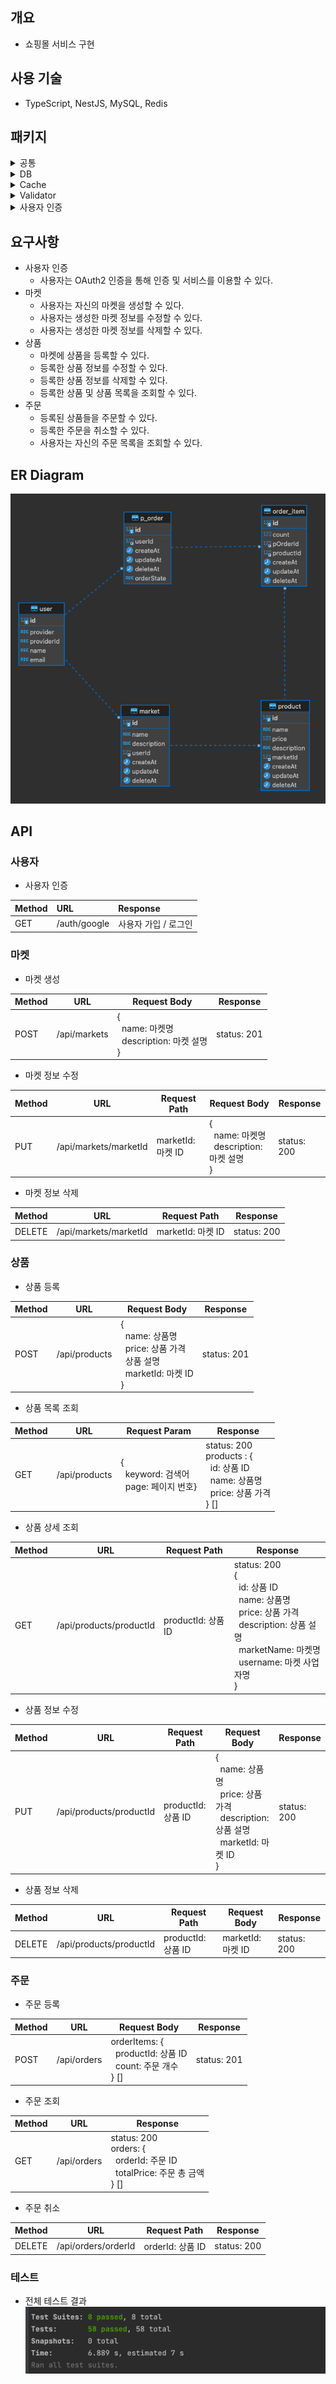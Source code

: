 ## 개요
- 쇼핑몰 서비스 구현

## 사용 기술
- TypeScript, NestJS, MySQL, Redis

## 패키지
<details>
    <summary>공통</summary>

  - npm i @nestjs/config
</details>
<details>
    <summary>DB</summary>

- npm install mysql2
- npm i typeorm
- npm i @nestjs/typeorm
</details>
<details>
    <summary>Cache</summary>

- npm i cache-manager
- npm i @types/cache-manager
- npm i cache-manager-ioredis
</details>
<details>
    <summary>Validator</summary>

- npm i class-validator
- npm i @nestjs/class-validator
- npm i class-transformer
</details>
<details>
    <summary>사용자 인증</summary>

- npm i passport
- npm i @nestjs/passport
- npm i passport-google-oauth20
- npm i passport-jwt
- npm i @nestjs/jwt
- npm i cookie-parser
- npm i @types/cookie-parser
</details>

## 요구사항
- 사용자 인증
  - 사용자는 OAuth2 인증을 통해 인증 및 서비스를 이용할 수 있다.
- 마켓
  - 사용자는 자신의 마켓을 생성할 수 있다.
  - 사용자는 생성한 마켓 정보를 수정할 수 있다.
  - 사용자는 생성한 마켓 정보를 삭제할 수 있다.
- 상품
  - 마켓에 상품을 등록할 수 있다.
  - 등록한 상품 정보를 수정할 수 있다.
  - 등록한 상품 정보를 삭제할 수 있다.
  - 등록한 상품 및 상품 목록을 조회할 수 있다.
- 주문
  - 등록된 상품들을 주문할 수 있다.
  - 등록한 주문을 취소할 수 있다.
  - 사용자는 자신의 주문 목록을 조회할 수 있다.

## ER Diagram
![img.png](img/er-diagram.png)

## API
### 사용자
- 사용자 인증

| Method | URL          | Response        |
|--------|:-------------|:----------------|
| GET    | /auth/google | 사용자 가입 / 로그인 |

### 마켓
- 마켓 생성

| Method | URL          | Request Body | Response          |
|--------|--------------|--------------|-------------------|
| POST   | /api/markets | {<br>&nbsp;&nbsp;name: 마켓명<br>&nbsp;&nbsp;description: 마켓 설명<br>} | status: 201|

- 마켓 정보 수정

| Method | URL                   | Request Path     | Request Body                                                  | Response    |
|--------|-----------------------|------------------|---------------------------------------------------------------|-------------|
| PUT    | /api/markets/marketId | marketId: 마켓 ID  | {<br>&nbsp;&nbsp;name: 마켓명<br>&nbsp;&nbsp;description: 마켓 설명<br>} | status: 200 |

- 마켓 정보 삭제

| Method | URL                   | Request Path    | Response    |
|--------|-----------------------|-----------------|-------------|
| DELETE | /api/markets/marketId | marketId: 마켓 ID | status: 200 |

### 상품
- 상품 등록

| Method | URL           | Request Body                                                                                                | Response    |
|--------|---------------|-------------------------------------------------------------------------------------------------------------|-------------|
| POST   | /api/products | {<br>&nbsp;&nbsp;name: 상품명<br>&nbsp;&nbsp;price: 상품 가격<br>&nbsp;&nbsp;상품 설명<br>&nbsp;&nbsp;marketId: 마켓 ID<br>} | status: 201 |

- 상품 목록 조회

| Method | URL           | Request Param | Response                                                                                                          |
|--------|---------------|---------------|-------------------------------------------------------------------------------------------------------------------|
|GET |/api/products |{<br>&nbsp;&nbsp;keyword: 검색어<br>&nbsp;&nbsp;page: 페이지 번호} | status: 200<br>products : {<br>&nbsp;&nbsp;id: 상품 ID<br>&nbsp;&nbsp;name: 상품명<br>&nbsp;&nbsp;price: 상품 가격<br>} [] |

- 상품 상세 조회

| Method | URL                     | Request Path     | Response                                                                                                                                                                                          |
|--------|-------------------------|------------------|---------------------------------------------------------------------------------------------------------------------------------------------------------------------------------------------------|
| GET    | /api/products/productId | productId: 상품 ID | status: 200<br>{<br>&nbsp;&nbsp;id: 상품 ID<br>&nbsp;&nbsp;name: 상품명<br>&nbsp;&nbsp;price: 상품 가격<br>&nbsp;&nbsp;description: 상품 설명<br>&nbsp;&nbsp;marketName: 마켓명<br>&nbsp;&nbsp;username: 마켓 사업자명<br>} |

- 상품 정보 수정

| Method | URL                     | Request Path     | Request Body                                                                                                             | Response    |
|--------|-------------------------|------------------|--------------------------------------------------------------------------------------------------------------------------|-------------|
| PUT    | /api/products/productId | productId: 상품 ID | {<br>&nbsp;&nbsp;name: 상품명<br>&nbsp;&nbsp;price: 상품 가격<br>&nbsp;&nbsp;description: 상품 설명<br>&nbsp;&nbsp;marketId: 마켓 ID<br>} | status: 200 |

- 상품 정보 삭제

| Method | URL                     | Request Path     | Request Body    | Response    |
|--------|-------------------------|------------------|-----------------|-------------|
| DELETE | /api/products/productId | productId: 상품 ID | marketId: 마켓 ID | status: 200 |

### 주문
- 주문 등록

| Method | URL         | Request Body                                                                      | Response    |
|--------|-------------|-----------------------------------------------------------------------------------|-------------|
| POST   | /api/orders | orderItems: {<br>&nbsp;&nbsp;productId: 상품 ID<br>&nbsp;&nbsp;count: 주문 개수<br>} [] | status: 201 |

- 주문 조회

| Method | URL         | Response                                                                                          |
|--------|-------------|---------------------------------------------------------------------------------------------------|
| GET    | /api/orders | status: 200<br>orders: {<br>&nbsp;&nbsp;orderId: 주문 ID<br>&nbsp;&nbsp;totalPrice: 주문 총 금액<br>} [] |

- 주문 취소

| Method | URL                 | Request Path   | Response    |
|--------|---------------------|----------------|-------------|
| DELETE | /api/orders/orderId | orderId: 상품 ID | status: 200 |

### 테스트
- 전체 테스트 결과<br>
![img.png](img/test.png)